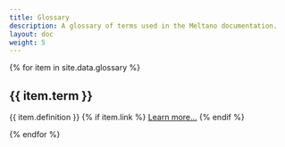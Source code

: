 ```yaml
---
title: Glossary
description: A glossary of terms used in the Meltano documentation.
layout: doc
weight: 5
---
```


{% for item in site.data.glossary %}

<h2 id="{{ item.shorthand }}">{{ item.term }}</h2>

<p>{{ item.definition }}
{% if item.link %}
<a href="{{ item.link }}">Learn more...</a>
{% endif %}
</p>

{% endfor %}
